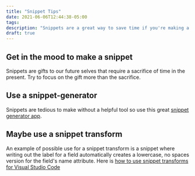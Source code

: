 ```yaml
---
title: "Snippet Tips"
date: 2021-06-06T12:44:38-05:00
tags: 
description: "Snippets are a great way to save time if you're making a lot of sites.  Here's some tips to make a lot of them and make them extra useful."
draft: true
---
```


## Get in the mood to make a snippet
Snippets are gifts to our future selves that require a sacrifice of time in the present.  Try to focus on the gift more than the sacrifice.

## Use a snippet-generator
Snippets are tedious to make without a helpful tool so use this great [snippet generator app](https://snippet-generator.app/).

## Maybe use a snippet transform
An example of possible use for a snippet transform is a snippet where writing out the label for a field automatically creates a lowercase, no spaces version for the field's name attribute. Here is [how to use snippet transforms for Visual Studio Code](https://code.visualstudio.com/docs/editor/userdefinedsnippets#_variable-transforms)